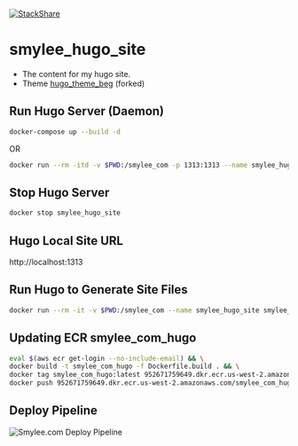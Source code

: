 
[![StackShare](https://img.shields.io/badge/tech-stack-0690fa.svg?style=flat)](https://stackshare.io/smyleeface/smylee-com)

# smylee_hugo_site

* The content for my hugo site.
* Theme [hugo_theme_beg](https://github.com/smyleeface/hugo_theme_beg) (forked)

## Run Hugo Server (Daemon)
```bash
docker-compose up --build -d
```
OR
```bash
docker run --rm -itd -v $PWD:/smylee_com -p 1313:1313 --name smylee_hugo_site smylee_com_hugo hugo server -b http://localhost:1313 --bind 0.0.0.0 --theme beg --disableFastRender
```

## Stop Hugo Server
```bash
docker stop smylee_hugo_site
```

## Hugo Local Site URL

http://localhost:1313

## Run Hugo to Generate Site Files

```bash
docker run --rm -it -v $PWD:/smylee_com --name smylee_hugo_site smylee_com_hugo hugo --theme beg
```

## Updating ECR smylee_com_hugo

```bash
eval $(aws ecr get-login --no-include-email) && \
docker build -t smylee_com_hugo -f Dockerfile.build . && \
docker tag smylee_com_hugo:latest 952671759649.dkr.ecr.us-west-2.amazonaws.com/smylee_com_hugo:latest && \
docker push 952671759649.dkr.ecr.us-west-2.amazonaws.com/smylee_com_hugo:latest
```

## Deploy Pipeline

![Smylee.com Deploy Pipeline](https://user-images.githubusercontent.com/8292341/36361300-c16c26fa-14df-11e8-9027-bcf09ffbc977.png "Smylee.com pipeline")

